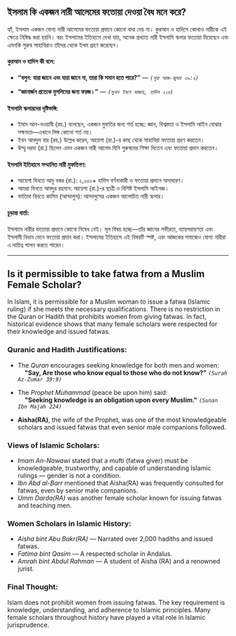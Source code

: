 ## **ইসলাম কি একজন নারী আলেমের ফতোয়া দেওয়া বৈধ মনে করে?**
হ্যাঁ, ইসলাম একজন যোগ্য নারী আলেমের ফতোয়া প্রদানে কোনো বাধা দেয় না। কুরআন ও হাদিসে কোথাও নারীকে এই ক্ষেত্রে নিষিদ্ধ করা হয়নি। বরং ইসলামের ইতিহাসে দেখা যায়, অনেক প্রখ্যাত নারী ইসলামি স্কলার ফতোয়া দিয়েছেন এবং এমনকি পুরুষ সাহাবিরাও তাঁদের থেকে ইলম গ্রহণ করেছেন।

#### **কুরআন ও হাদিস কী বলে:**
- **“বলুন: যারা জানে এবং যারা জানে না, তারা কি সমান হতে পারে?”** — *`(সূরা আজ-জুমার ৩৯:৯)`*

- **“জ্ঞানার্জন প্রত্যেক মুসলিমের জন্য ফরজ।”** — *`(সুনান ইবনে মাজাহ, হাদিস ২২৪)`*

#### **ইসলামি স্কলারদের দৃষ্টিভঙ্গি:**
- ইমাম আন-নওয়াবী (রহ.) বলেছেন, একজন মুফতির জন্য শর্ত হচ্ছে: জ্ঞান, বিশ্বস্ততা ও ইসলামি আইন বোঝার সক্ষমতা—এখানে লিঙ্গ কোনো শর্ত নয়।
- ইবন আবদুল বার (রহ.) উল্লেখ করেন, আয়েশা (রা.)-র কাছ থেকে সাহাবিরা ফতোয়া গ্রহণ করতেন।
- উম্মু দরদা (রা.) ছিলেন এমন একজন নারী আলেম যিনি পুরুষদের শিক্ষা দিতেন এবং ফতোয়া প্রদান করতেন।

#### **ইসলামি ইতিহাসে সম্মানিত নারী মুফতিগণ:**
- আয়েশা বিনতে আবু বকর (রা.): ২,০০০+ হাদিস বর্ণনাকারী ও ফতোয়া প্রদানে অসাধারণ।
- আমরা বিনতে আবদুর রহমান: আয়েশা (রা.)-র ছাত্রী ও বিশিষ্ট ইসলামি আইনজ্ঞ।
- ফাতিমা বিনতে কাসিম (আন্দালুস): আন্দালুসের একজন আলোচিত নারী স্কলার।

#### **চূড়ান্ত বার্তা:**
ইসলামে নারীর ফতোয়া প্রদানে কোনো নিষেধ নেই। মূল বিষয় হচ্ছে—তাঁর জ্ঞানের গভীরতা, ন্যায়পরায়ণতা এবং ইসলামী বিধান মেনে ফতোয়া প্রদান করা। ইসলামের ইতিহাসে এই বিষয়টি স্পষ্ট, এবং আজকের সমাজেও যোগ্য নারীরা এ দায়িত্ব পালন করতে পারেন।

***

## **Is it permissible to take fatwa from a Muslim Female Scholar?**
In Islam, it is permissible for a Muslim woman to issue a fatwa (Islamic ruling) if she meets the necessary qualifications. There is no restriction in the Quran or Hadith that prohibits women from giving fatwas. In fact, historical evidence shows that many female scholars were respected for their knowledge and issued fatwas.

### **Quranic and Hadith Justifications:**
- The *Quran* encourages seeking knowledge for both men and women:<br>
&nbsp;&nbsp;&nbsp;&nbsp;**"Say, Are those who know equal to those who do not know?"** *`(Surah Az-Zumar 39:9)`*

- The *Prophet Muhammad* (peace be upon him) said:<br>
&nbsp;&nbsp;&nbsp;&nbsp;**"Seeking knowledge is an obligation upon every Muslim."** *`(Sunan Ibn Majah 224)`*

- **Aisha(RA)**, the wife of the Prophet, was one of the most knowledgeable scholars and issued fatwas that even senior male companions followed.

### **Views of Islamic Scholars:**
- *Imam An-Nawawi* stated that a mufti (fatwa giver) must be knowledgeable, trustworthy, and capable of understanding Islamic rulings — gender is not a condition.<br>
- *Ibn Abd al-Barr* mentioned that Aisha(RA) was frequently consulted for fatwas, even by senior male companions.<br>
- *Umm Darda(RA)* was another female scholar known for issuing fatwas and teaching men.
### **Women Scholars in Islamic History:**
- *Aisha bint Abu Bakr(RA)* — Narrated over 2,000 hadiths and issued fatwas.<br>
- *Fatima bint Qasim* — A respected scholar in Andalus.<br>
- *Amrah bint Abdul Rahman* — A student of Aisha (RA) and a renowned jurist.

### **Final Thought:**
Islam does not prohibit women from issuing fatwas. The key requirement is knowledge, understanding, and adherence to Islamic principles. Many female scholars throughout history have played a vital role in Islamic jurisprudence.